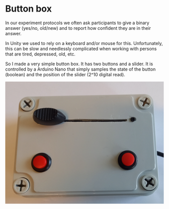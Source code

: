 # Button box

In our experiment protocols we often ask participants to give a binary answer (yes/no, old/new) and to report how confident they are in their answer.

In Unity we used to rely on a keyboard and/or mouse for this.
Unfortunately, this can be slow and needlessly complicated when working with persons that are tired, depressed, old, etc.

So I made a very simple button box.
It has two buttons and a slider. It is controlled by a Arduino Nano that simply samples the state of the button (boolean) and the position of the slider (2^10 digital read).

![box](box.jpg)
